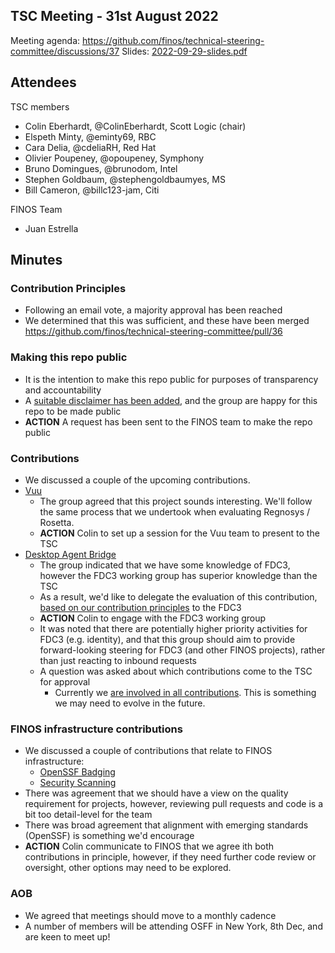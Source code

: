 ## TSC Meeting - 31st August 2022

Meeting agenda: https://github.com/finos/technical-steering-committee/discussions/37
Slides: [2022-09-29-slides.pdf](./2022-09-29-slides.pdf)

## Attendees

TSC members
 - Colin Eberhardt, @ColinEberhardt, Scott Logic (chair)
 - Elspeth Minty, @eminty69, RBC
 - Cara Delia, @cdeliaRH, Red Hat
 - Olivier Poupeney, @opoupeney, Symphony
 - Bruno Domingues, @brunodom, Intel
 - Stephen Goldbaum, @stephengoldbaumyes, MS
 - Bill Cameron, @billc123-jam, Citi

FINOS Team
  - Juan Estrella

## Minutes

### Contribution Principles

 - Following an email vote, a majority approval has been reached
 - We determined that this was sufficient, and these have been merged https://github.com/finos/technical-steering-committee/pull/36

### Making this repo public

 - It is the intention to make this repo public for purposes of transparency and accountability
 - A [suitable disclaimer has been added](https://github.com/finos/technical-steering-committee/pull/33), and the group are happy for this repo to be made public
 - **ACTION** A request has been sent to the FINOS team to make the repo public

### Contributions

 - We discussed a couple of the upcoming contributions.
 - [Vuu](https://github.com/finos/community/issues/206)
   - The group agreed that this project sounds interesting. We'll follow the same process that we undertook when evaluating Regnosys / Rosetta.
   - **ACTION** Colin to set up a session for the Vuu team to present to the TSC
 - [Desktop Agent Bridge](https://github.com/finos/community/issues/204)
   - The group indicated that we have some knowledge of FDC3, however the FDC3 working group has superior knowledge than the TSC
   - As a result, we'd like to delegate the evaluation of this contribution, [based on our contribution principles](https://github.com/finos/technical-steering-committee/blob/master/contribution-principles.md) to the FDC3
   - **ACTION** Colin to engage with the FDC3 working group
   - It was noted that there are potentially higher priority activities for FDC3 (e.g. identity), and that this group should aim to provide forward-looking steering for FDC3 (and other FINOS projects), rather than just reacting to inbound requests
   - A question was asked about which contributions come to the TSC for approval
     - Currently we [are involved in all contributions](https://github.com/finos/community/pull/207). This is something we may need to evolve in the future.

### FINOS infrastructure contributions

  - We discussed a couple of contributions that relate to FINOS infrastructure:
     - [OpenSSF Badging](https://github.com/finos/community/pull/185)
     - [Security Scanning](https://github.com/finos/community/issues/201)
  - There was agreement that we should have a view on the quality requirement for projects, however, reviewing pull requests and code is a bit too detail-level for the team
  - There was broad agreement that alignment with emerging standards (OpenSSF) is something we'd encourage
  - **ACTION** Colin communicate to FINOS that we agree ith both contributions in principle, however, if they need further code review or oversight, other options may need to be explored.

### AOB

  - We agreed that meetings should move to a monthly cadence
  - A number of members will be attending OSFF in New York, 8th Dec, and are keen to meet up!